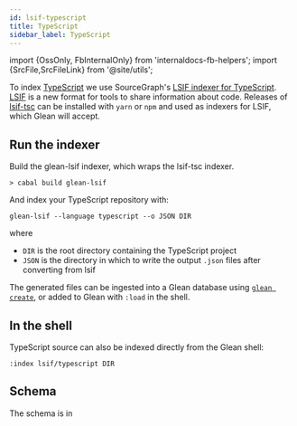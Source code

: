 ```yaml
---
id: lsif-typescript
title: TypeScript
sidebar_label: TypeScript
---
```


import {OssOnly, FbInternalOnly} from 'internaldocs-fb-helpers';
import {SrcFile,SrcFileLink} from '@site/utils';

To index [TypeScript](https://www.typescriptlang.org/) we use SourceGraph's [LSIF indexer for TypeScript](https://github.com/sourcegraph/lsif-node). [LSIF](https://lsif.dev) is a new format for tools to share information about code. Releases of [lsif-tsc](https://github.com/sourcegraph/lsif-node/releases/tag/v0.7.4) can be installed with `yarn` or `npm` and used as indexers for LSIF, which Glean will accept.

## Run the indexer

Build the glean-lsif indexer, which wraps the lsif-tsc indexer.

```
> cabal build glean-lsif
```

And index your TypeScript repository with:
```
glean-lsif --language typescript --o JSON DIR
```

where

* `DIR` is the root directory containing the TypeScript project
* `JSON` is the directory in which to write the output `.json` files after converting from lsif

The generated files can be ingested into a Glean database using [`glean
create`](../cli.md#glean-create), or added to Glean with `:load` in the shell.

## In the shell

TypeScript source can also be indexed directly from the Glean shell:

```
:index lsif/typescript DIR
```

## Schema

The schema is in <SrcFile file="glean/schema/source/lsif.angle" />

